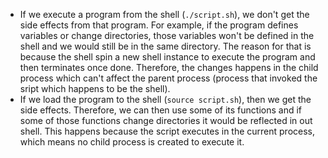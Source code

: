 - If we execute a program from the shell (`./script.sh`), we don't get the side effects from that program. For example, if the program defines variables or change directories, those variables won't be defined in the shell and we would still be in the same directory. The reason for that is because the shell spin a new shell instance to execute the program and then terminates once done. Therefore, the changes happens in the child process which can't affect the parent process (process that invoked the sript which happens to be the shell).
- If we load the program to the shell (`source script.sh`), then we get the side effects. Therefore, we can then use some of its functions and if some of those functions change directories it would be reflected in out shell. This happens because the script executes in the current process, which means no child process is created to execute it.
